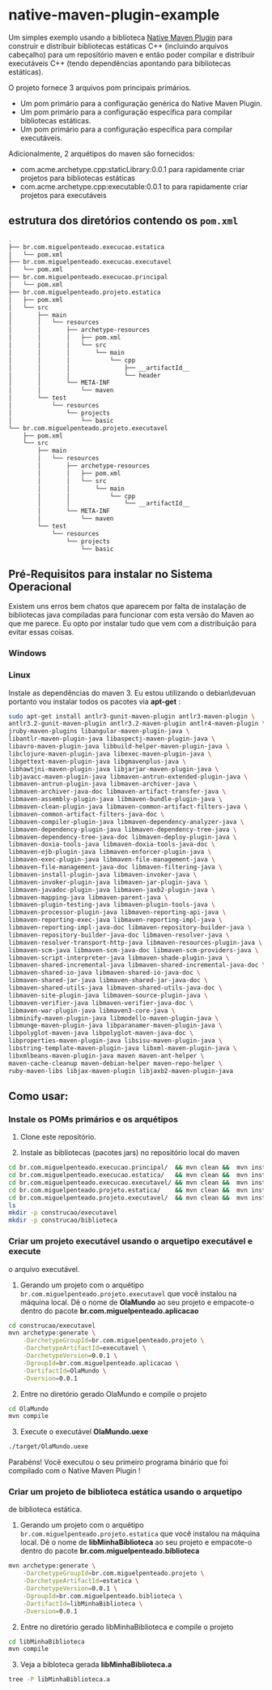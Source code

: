 # native-maven-plugin-example

Um simples exemplo usando a biblioteca [Native Maven Plugin](https://www.mojohaus.org/maven-native/native-maven-plugin/) 
para construir e distribuir bibliotecas estáticas C++ 
(incluindo arquivos cabeçalho) para um repositório maven 
e então poder compilar e distribuir executáveis C++ 
(tendo dependências apontando para bibliotecas estáticas).

O projeto fornece 3 arquivos pom principais primários.
- Um pom primário para a configuração genérica do Native Maven Plugin.
- Um pom primário para a configuração específica para compilar bibliotecas estáticas.
- Um pom primário para a configuração específica para compilar executáveis.

Adicionalmente, 2 arquétipos do maven são fornecidos:
- com.acme.archetype.cpp:staticLibrary:0.0.1 para rapidamente criar projetos para bibliotecas estáticas
- com.acme.archetype.cpp:executable:0.0.1 to para rapidamente criar projetos para executáveis

## estrutura dos diretórios contendo os `pom.xml`

```bash
.
├── br.com.miguelpenteado.execucao.estatica
│   └── pom.xml
├── br.com.miguelpenteado.execucao.executavel
│   └── pom.xml
├── br.com.miguelpenteado.execucao.principal
│   └── pom.xml
├── br.com.miguelpenteado.projeto.estatica
│   ├── pom.xml
│   └── src
│       ├── main
│       │   └── resources
│       │       ├── archetype-resources
│       │       │   ├── pom.xml
│       │       │   └── src
│       │       │       └── main
│       │       │           └── cpp
│       │       │               ├── __artifactId__
│       │       │               └── header
│       │       └── META-INF
│       │           └── maven
│       └── test
│           └── resources
│               └── projects
│                   └── basic
└── br.com.miguelpenteado.projeto.executavel
    ├── pom.xml
    └── src
        ├── main
        │   └── resources
        │       ├── archetype-resources
        │       │   ├── pom.xml
        │       │   └── src
        │       │       └── main
        │       │           └── cpp
        │       │               └── __artifactId__
        │       └── META-INF
        │           └── maven
        └── test
            └── resources
                └── projects
                    └── basic

```

## Pré-Requisitos para instalar no Sistema Operacional

Existem uns erros bem chatos que aparecem por falta de instalação de 
bibliotecas java compiladas para funcionar com esta versão do Maven ao
que me parece.
Eu opto por instalar tudo que vem com a distribuição para evitar essas
coisas.

### Windows

### Linux

Instale as dependências do maven 3. Eu estou utilizando o debian\devuan
portanto vou instalar todos os pacotes via **apt-get** :

```bash
sudo apt-get install antlr3-gunit-maven-plugin antlr3-maven-plugin \
antlr3.2-gunit-maven-plugin antlr3.2-maven-plugin antlr4-maven-plugin \
jruby-maven-plugins libangular-maven-plugin-java \
libantlr-maven-plugin-java libaspectj-maven-plugin-java \
libavro-maven-plugin-java libbuild-helper-maven-plugin-java \
libclojure-maven-plugin-java libexec-maven-plugin-java \
libgettext-maven-plugin-java libgmavenplus-java \
libhawtjni-maven-plugin-java libjarjar-maven-plugin-java \
libjavacc-maven-plugin-java libmaven-antrun-extended-plugin-java \
libmaven-antrun-plugin-java libmaven-archiver-java \
libmaven-archiver-java-doc libmaven-artifact-transfer-java \
libmaven-assembly-plugin-java libmaven-bundle-plugin-java \
libmaven-clean-plugin-java libmaven-common-artifact-filters-java \
libmaven-common-artifact-filters-java-doc \
libmaven-compiler-plugin-java libmaven-dependency-analyzer-java \
libmaven-dependency-plugin-java libmaven-dependency-tree-java \
libmaven-dependency-tree-java-doc libmaven-deploy-plugin-java \
libmaven-doxia-tools-java libmaven-doxia-tools-java-doc \
libmaven-ejb-plugin-java libmaven-enforcer-plugin-java \
libmaven-exec-plugin-java libmaven-file-management-java \
libmaven-file-management-java-doc libmaven-filtering-java \
libmaven-install-plugin-java libmaven-invoker-java \
libmaven-invoker-plugin-java libmaven-jar-plugin-java \
libmaven-javadoc-plugin-java libmaven-jaxb2-plugin-java \
libmaven-mapping-java libmaven-parent-java \
libmaven-plugin-testing-java libmaven-plugin-tools-java \
libmaven-processor-plugin-java libmaven-reporting-api-java \
libmaven-reporting-exec-java libmaven-reporting-impl-java \
libmaven-reporting-impl-java-doc libmaven-repository-builder-java \
libmaven-repository-builder-java-doc libmaven-resolver-java \
libmaven-resolver-transport-http-java libmaven-resources-plugin-java \
libmaven-scm-java libmaven-scm-java-doc libmaven-scm-providers-java \
libmaven-script-interpreter-java libmaven-shade-plugin-java \
libmaven-shared-incremental-java libmaven-shared-incremental-java-doc \
libmaven-shared-io-java libmaven-shared-io-java-doc \
libmaven-shared-jar-java libmaven-shared-jar-java-doc \
libmaven-shared-utils-java libmaven-shared-utils-java-doc \
libmaven-site-plugin-java libmaven-source-plugin-java \
libmaven-verifier-java libmaven-verifier-java-doc \
libmaven-war-plugin-java libmaven3-core-java \
libminify-maven-plugin-java libmodello-maven-plugin-java \
libmunge-maven-plugin-java libparanamer-maven-plugin-java \
libpolyglot-maven-java libpolyglot-maven-java-doc \
libproperties-maven-plugin-java libsisu-maven-plugin-java \
libstring-template-maven-plugin-java libxml-maven-plugin-java \
libxmlbeans-maven-plugin-java maven maven-ant-helper \
maven-cache-cleanup maven-debian-helper maven-repo-helper \
ruby-maven-libs libjax-maven-plugin libjaxb2-maven-plugin-java 

```



## Como usar:

### Instale os POMs primários e os arquétipos

1.  Clone este repositório.

2. Instale as bibliotecas (pacotes jars) no repositório local do maven

```bash
cd br.com.miguelpenteado.execucao.principal/  && mvn clean &&  mvn install && cd ../
cd br.com.miguelpenteado.execucao.estatica/   && mvn clean &&  mvn install && cd ../
cd br.com.miguelpenteado.execucao.executavel/ && mvn clean &&  mvn install && cd ../
cd br.com.miguelpenteado.projeto.estatica/    && mvn clean &&  mvn install && cd ../
cd br.com.miguelpenteado.projeto.executavel/  && mvn clean &&  mvn install && cd ../
ls
mkdir -p construcao/executavel
mkdir -p construcao/biblioteca
```

### Criar um projeto executável usando o arquetipo executável e execute
o arquivo executável.

1. Gerando um projeto com o arquétipo 
`br.com.miguelpenteado.projeto.executavel` que você instalou na 
máquina local. Dê o nome de **OlaMundo** ao seu projeto e empacote-o
dentro do pacote **br.com.miguelpenteado.aplicacao**

```bash
cd construcao/executavel
mvn archetype:generate \
	-DarchetypeGroupId=br.com.miguelpenteado.projeto \
	-DarchetypeArtifactId=executavel \
	-DarchetypeVersion=0.0.1 \
	-DgroupId=br.com.miguelpenteado.aplicacao \
	-DartifactId=OlaMundo \
	-Dversion=0.0.1
```
2. Entre no diretório gerado OlaMundo e compile o projeto
```bash
cd OlaMundo
mvn compile
```

3. Execute o executável **OlaMundo.uexe**
```bash
./target/OlaMundo.uexe
```

Parabéns! Você executou o seu primeiro programa binário que foi 
compilado com o Native Maven Plugin !

### Criar um projeto de biblioteca estática usando o arquetipo
de biblioteca estática.


1. Gerando um projeto com o arquétipo 
`br.com.miguelpenteado.projeto.estatica` que você instalou na 
máquina local. Dê o nome de **libMinhaBiblioteca** ao seu projeto e 
empacote-o dentro do pacote **br.com.miguelpenteado.biblioteca**

```bash
mvn archetype:generate \
	-DarchetypeGroupId=br.com.miguelpenteado.projeto \
	-DarchetypeArtifactId=estatica \
	-DarchetypeVersion=0.0.1 \
	-DgroupId=br.com.miguelpenteado.biblioteca \
	-DartifactId=libMinhaBiblioteca \
	-Dversion=0.0.1
```
2. Entre no diretório gerado libMinhaBiblioteca e compile o projeto
```bash
cd libMinhaBiblioteca
mvn compile
```

3. Veja a bibloteca gerada **libMinhaBiblioteca.a**
```bash
tree -P libMinhaBiblioteca.a
```


